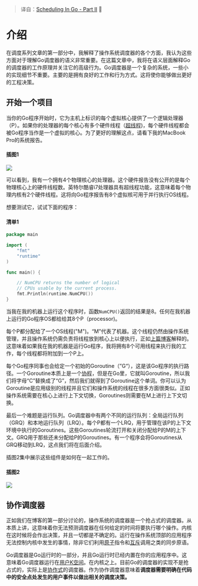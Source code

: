 > 译自：[Scheduling In Go - Part II](https://www.ardanlabs.com/blog/2018/08/scheduling-in-go-part2.html) :book:

# 介绍

在调度系列文章的第一部分中，我解释了操作系统调度器的各个方面，我认为这些方面对于理解Go调度器的语义非常重要。在这篇文章中，我将在语义层面解释Go的调度器的工作原理并关注它的高级行为。Go调度器是一个复杂的系统，一些小的实现细节不重要。主要的是拥有良好的工作和行为方式。这将使你能够做出更好的工程决策。

## 开始一个项目

当你的Go程序开始时，它为主机上标识的每个虚拟核心提供了一个逻辑处理器（P）。如果你的处理器的每个核心有多个硬件线程（[超线程](https://en.wikipedia.org/wiki/Hyper-threading))，每个硬件线程都会被Go程序当作是一个虚拟的核心。为了更好的理解这点，请看下我的MacBook Pro的系统报告。

#### 插图1

![](https://www.ardanlabs.com/images/goinggo/94_figure1.png)

可以看到，我有一个拥有4个物理核心的处理器。这个硬件报告没有公开的是每个物理核心上的硬件线程数。英特尔酷睿i7处理器具有超线程功能，这意味着每个物理内核有2个硬件线程。这将向Go程序报告有8个虚拟核可用于并行执行OS线程。

想要测试它，试试下面的程序：

#### 清单1

```go
package main

import (
	"fmt"
	"runtime"
)

func main() {

    // NumCPU returns the number of logical
    // CPUs usable by the current process.
    fmt.Println(runtime.NumCPU())
}
```

当我在我的机器上运行这个程序时，函数`NumCPU()`返回的结果是8。任何在我机器上运行的Go程序OS都给给其8个P（processor)。

每个P都分配给了一个OS线程("M")。“M”代表了机器。这个线程仍然由操作系统管理，并且操作系统仍需负责将线程放到核心上以便执行，正如[上篇博客](https://github.com/barryz/go101-trans/blob/master/Advanced-Topics/Scheduling_In_Go-Part_1.md)解释的。这意味着如果我在我的机器是运行Go程序，我将拥有8个可用线程来执行我的工作，每个线程都将附加到一个P上。

每个Go程序同事也会给定一个初始的Goroutine（”G“），这是该Go程序的执行路径。一个Goroutine本质上是一个[协程](https://en.wikipedia.org/wiki/Coroutine)，但是在Go里，它就叫Goroutine，所以我们将字母“C”替换成了“G”，然后我们就得到了Goroutine这个单词。你可以认为Goroutine是应用级别的线程并且它们和操作系统的线程在很多方面很类似。正如操作系统需要在核心上进行上下文切换，Goroutines则需要在M上进行上下文切换。

最后一个难题是运行队列。Go调度器中有两个不同的运行队列：全局运行队列（GRQ）和本地运行队列（LRQ）。每个P都有一个LRQ，用于管理在该P的上下文环境中执行的Goroutines。这些Goroutines轮流打开和关闭分配给P的M的上下文。GRQ用于那些还未分配给P的Goroutines。有一个程序会将Goroutines从GRQ移动到LRQ，这点我们将在后面介绍。

插图2集中展示这些组件是如何在一起工作的。

#### 插图2

![](https://www.ardanlabs.com/images/goinggo/94_figure2.png)

## 协作调度器

正如我们在博客的第一部分讨论的，操作系统的调度器是一个抢占式的调度器。从本质上讲，这意味着你无法预测调度器在任何给定的时间将要执行哪个操作。内核在这时候将会作出决策，并且一切都是不确定的。运行在操作系统顶部的应用程序无法控制内核中发生的事情，除非它们利用[原子](https://en.wikipedia.org/wiki/Linearizability)指令和[互斥](https://en.wikipedia.org/wiki/Lock_(computer_science))调用之类的同步原语。

Go调度器是Go运行时的一部分，并且Go运行时已经内置在你的应用程序中。这意味着Go调度器运行在[用户K空间](https://en.wikipedia.org/wiki/User_space)。在内核之上。目前Go的调度器的实现不是抢占式的，实际上是[协作式](https://en.wikipedia.org/wiki/Cooperative_multitasking)的调度器。作为协作调度器意味着**调度器需要明确在代码中的安全点处发生的用户事件以做出相关的调度决策。**

